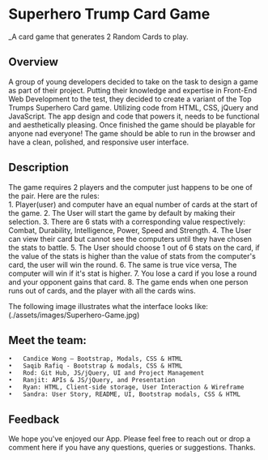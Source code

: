 # Superhero Trump Card Game
_A card game that generates 2 Random Cards to play.

## Overview
A group of young developers decided to take on the task to design a game as part of their project. Putting their knowledge and expertise in Front-End Web Development to the test, they decided to create a variant of the Top Trumps Superhero Card game. Utilizing code from HTML, CSS, jQuery and JavaScript. 
The app design and code that powers it, needs to be functional and aesthetically pleasing. Once finished the game should be playable for anyone nad everyone! The game should be able to run in the browser and have a clean, polished, and responsive user interface.

## Description
The game requires 2 players and the computer just happens to be one of the pair. Here are the rules:  
    1.	Player(user) and computer have an equal number of cards at the start of the game.
    2.	The User will start the game by default by making their selection.
    3.	There are 6 stats with a corresponding value respectively: Combat, Durability, Intelligence, Power, Speed and Strength.
    4.	The User can view their card but cannot see the computers until they have chosen the stats to battle. 
    5.	The User should choose 1 out of 6 stats on the card, if the value of the stats is higher than the value of stats from the computer's card, the user will win         the round.
    6.	The same is true vice versa, The computer will win if it's stat is higher.
    7.	You lose a card if you lose a round and your opponent gains that card.
    8.	The game ends when one person runs out of cards, and the player with all the cards wins.
    
The following image illustrates what the interface looks like:
(./assets/images/Superhero-Game.jpg)

## Meet the team: 
    •	Candice Wong – Bootstrap, Modals, CSS & HTML
    •	Saqib Rafiq - Bootstrap & modals, CSS & HTML
    •	Rod: Git Hub, JS/jQuery, UI and Project Management
    •	Ranjit: APIs & JS/jQuery, and Presentation
    •	Ryan: HTML, Client-side storage, User Interaction & Wireframe
    •	Sandra: User Story, README, UI, Bootstrap modals, CSS & HTML

## Feedback
We hope you've enjoyed our App. Please feel free to reach out or drop a comment here if you have any questions, queries or suggestions. Thanks.

